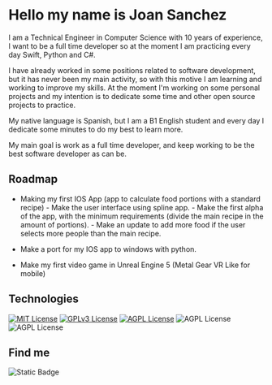 
# Hello my name is Joan Sanchez

I am a Technical Engineer in Computer Science with 10 years of experience, I want to be a full time developer so at the moment I am practicing every day Swift, Python and C#. 

I have already worked in some positions related to software development, but it has never been my main activity, so with this motive I am learning and working to improve my skills. At the moment I'm working on some personal projects and my intention is to dedicate some time and other open source projects to practice.

My native language is Spanish, but I am a B1 English student and every day I dedicate some minutes to do my best to learn more.

My main goal is work as a full time developer, and keep working to be the best software developer as can be.



## Roadmap

- Making my first IOS App (app to calculate food portions with a standard recipe)
        - Make the user interface using spline app.
        - Make the first alpha of the app, with the minimum requirements (divide the main recipe in the amount of portions).
        - Make an update to add more food if the user selects more people than the main recipe.

- Make a port for my IOS app to windows with python.

- Make my first video game in Unreal Engine 5 (Metal Gear VR Like for mobile)


## Technologies

[![MIT License](https://img.shields.io/badge/swift%20-%20black?style=for-the-badge&logo=swift&logoColor=white&labelColor=orange
)](https://choosealicense.com/licenses/mit/)
[![GPLv3 License](https://img.shields.io/badge/python%20-%20black?style=for-the-badge&logo=python&logoColor=white&labelColor=green
)](https://opensource.org/licenses/)
[![AGPL License](https://img.shields.io/badge/unreal%20engine%20-%20black?style=for-the-badge&logo=unreal%20engine&logoColor=white&labelColor=silver
)](http://www.gnu.org/licenses/agpl-3.0)
![AGPL License](https://img.shields.io/badge/C%23%20-%20black?style=for-the-badge&logo=c%23&logoColor=white&labelColor=0246ad)
![AGPL License](https://img.shields.io/badge/sql%20server%20-%20black?style=for-the-badge&logo=Microsoft%20SQL%20Server&logoColor=white&labelColor=red&color=black)

## Find me
<img alt="Static Badge" src="https://img.shields.io/badge/LinkedIn%20-%20blue?style=for-the-badge&logo=LinkedIn&logoColor=white&labelColor=blue&color=black&link=https%3A%2F%2Fwww.linkedin.com%2Fin%2Fjoan-carlos-sanchez-santos-233930a4%2F">



